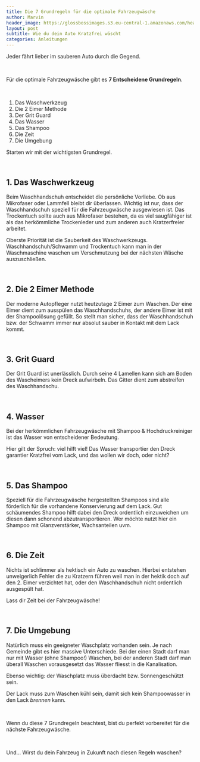 ```yaml
---
title: Die 7 Grundregeln für die optimale Fahrzeugwäsche
author: Marvin
header_image: https://glossbossimages.s3.eu-central-1.amazonaws.com/headerimg/7regelnwaschen.jpg
layout: post
subtitle: Wie du dein Auto Kratzfrei wäscht
categories: Anleitungen
---
```

Jeder fährt lieber im sauberen Auto durch die Gegend.

&nbsp;

Für die optimale Fahrzeugwäsche gibt es **7 Entscheidene Grundregeln**.

&nbsp;

1.  Das Waschwerkzeug
2.  Die 2 Eimer Methode
3.  Der Grit Guard
4.  Das Wasser
5.  Das Shampoo
6.  Die Zeit
7.  Die Umgebung

Starten wir mit der wichtigsten Grundregel.

&nbsp;

## 1. Das Waschwerkzeug

Beim Waschhandschuh entscheidet die persönliche Vorliebe. Ob aus Mikrofaser oder Lammfell bleibt dir überlassen. Wichtig ist nur, dass der Waschhandschuh speziell für die Fahrzeugwäsche ausgewiesen ist. Das Trockentuch sollte auch aus Mikrofaser bestehen, da es viel saugfähiger ist als das herkömmliche Trockenleder und zum anderen auch Kratzerfreier arbeitet.

Oberste Priorität ist die Sauberkeit des Waschwerkzeugs. Waschhandschuh/Schwamm und Trockentuch kann man in der Waschmaschine waschen um Verschmutzung bei der nächsten Wäsche auszuschließen.

&nbsp;

## 2. Die 2 Eimer Methode

Der moderne Autopfleger nutzt heutzutage 2 Eimer zum Waschen. Der eine Eimer dient zum ausspülen das Waschhandschuhs, der andere Eimer ist mit der Shampoolösung gefüllt. So stellt man sicher, dass der Waschhandschuh bzw. der Schwamm immer nur absolut sauber in Kontakt mit dem Lack kommt.

&nbsp;

## 3. Grit Guard

Der Grit Guard ist unerlässlich. Durch seine 4 Lamellen kann sich am Boden des Wascheimers kein Dreck aufwirbeln. Das Gitter dient zum abstreifen des Waschhandschu.

&nbsp;

## 4. Wasser

Bei der herkömmlichen Fahrzeugwäsche mit Shampoo & Hochdruckreiniger ist das Wasser von entscheidener Bedeutung.

Hier gilt der Spruch: viel hilft viel! Das Wasser transportier den Dreck garantier Kratzfrei vom Lack, und das wollen wir doch, oder nicht?

&nbsp;

## 5. Das Shampoo

Speziell für die Fahrzeugwäsche hergestellten Shampoos sind alle förderlich für die vorhandene Konservierung auf dem Lack. Gut schäumendes Shampoo hilft dabei den Dreck ordentlich einzuweichen um diesen dann schonend abzutransportieren. Wer möchte nutzt hier ein Shampoo mit Glanzverstärker, Wachsanteilen uvm.

&nbsp;

## 6. Die Zeit

Nichts ist schlimmer als hektisch ein Auto zu waschen. Hierbei entstehen unweigerlich Fehler die zu Kratzern führen weil man in der hektik doch auf den 2. Eimer verzichtet hat, oder den Waschhandschuh nicht ordentlich ausgespült hat.

Lass dir Zeit bei der Fahrzeugwäsche!

&nbsp;

## 7. Die Umgebung

Natürlich muss ein geeigneter Waschplatz vorhanden sein. Je nach Gemeinde gibt es hier massive Unterschiede. Bei der einen Stadt darf man nur mit Wasser (ohne Shampoo!) Waschen, bei der anderen Stadt darf man überall Waschen vorausgesetzt das Wasser fliesst in die Kanalisation.

Ebenso wichtig: der Waschplatz muss überdacht bzw. Sonnengeschützt sein.

Der Lack muss zum Waschen kühl sein, damit sich kein Shampoowasser in den Lack *brennen* kann.

&nbsp;

Wenn du diese 7 Grundregeln beachtest, bist du perfekt vorbereitet für die nächste Fahrzeugwäsche.

&nbsp;

Und&#8230; Wirst du dein Fahrzeug in Zukunft nach diesen Regeln waschen?
